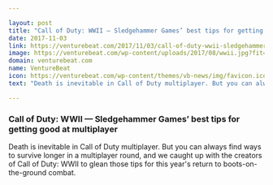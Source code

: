 ```yaml
---

layout: post
title: "Call of Duty: WWII — Sledgehammer Games’ best tips for getting good at multiplayer"
date: 2017-11-03
link: https://venturebeat.com/2017/11/03/call-of-duty-wwii-sledgehammer-games-best-tips-for-getting-good-at-multiplayer/
image: https://venturebeat.com/wp-content/uploads/2017/08/wwii.jpg?fit=780%2C435&strip=all
domain: venturebeat.com
name: VentureBeat
icon: https://venturebeat.com/wp-content/themes/vb-news/img/favicon.ico
text: "Death is inevitable in Call of Duty multiplayer. But you can always find ways to survive longer in a multiplayer round, and we caught up with the creators of Call of Duty: WWII to glean those tips for this year's return to boots-on-the-ground combat."

---
```


### Call of Duty: WWII — Sledgehammer Games’ best tips for getting good at multiplayer

Death is inevitable in Call of Duty multiplayer. But you can always find ways to survive longer in a multiplayer round, and we caught up with the creators of Call of Duty: WWII to glean those tips for this year's return to boots-on-the-ground combat.
